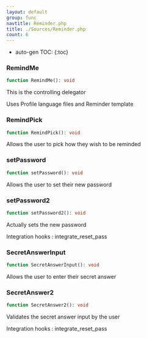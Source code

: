 ```yaml
---
layout: default
group: func
navtitle: Reminder.php
title: ./Sources/Reminder.php
count: 6
---
```

* auto-gen TOC:
{:toc}
### RemindMe

```php
function RemindMe(): void
```
This is the controlling delegator

Uses Profile language files and Reminder template

### RemindPick

```php
function RemindPick(): void
```
Allows the user to pick how they wish to be reminded



### setPassword

```php
function setPassword(): void
```
Allows the user to set their new password



### setPassword2

```php
function setPassword2(): void
```
Actually sets the new password



Integration hooks
: integrate_reset_pass

### SecretAnswerInput

```php
function SecretAnswerInput(): void
```
Allows the user to enter their secret answer



### SecretAnswer2

```php
function SecretAnswer2(): void
```
Validates the secret answer input by the user



Integration hooks
: integrate_reset_pass

